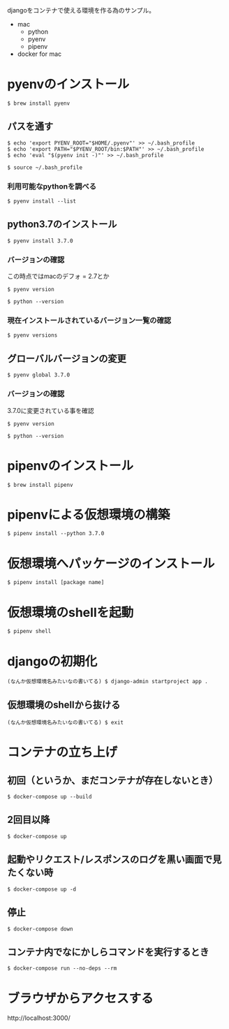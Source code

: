 djangoをコンテナで使える環境を作る為のサンプル。

- mac
    - python
    - pyenv
    - pipenv
- docker for mac

# pyenvのインストール

```
$ brew install pyenv
```

## パスを通す

```
$ echo 'export PYENV_ROOT="$HOME/.pyenv"' >> ~/.bash_profile
$ echo 'export PATH="$PYENV_ROOT/bin:$PATH"' >> ~/.bash_profile
$ echo 'eval "$(pyenv init -)"' >> ~/.bash_profile

$ source ~/.bash_profile
```

### 利用可能なpythonを調べる

```
$ pyenv install --list
```

## python3.7のインストール

```
$ pyenv install 3.7.0
```

### バージョンの確認

この時点ではmacのデフォ = 2.7とか

```
$ pyenv version
```

```
$ python --version
```

### 現在インストールされているバージョン一覧の確認

```
$ pyenv versions
```

## グローバルバージョンの変更

```
$ pyenv global 3.7.0
```

### バージョンの確認

3.7.0に変更されている事を確認

```
$ pyenv version
```

```
$ python --version
```

# pipenvのインストール

```
$ brew install pipenv
```

# pipenvによる仮想環境の構築

```
$ pipenv install --python 3.7.0
```

# 仮想環境へパッケージのインストール

```
$ pipenv install [package name]
```

# 仮想環境のshellを起動

```
$ pipenv shell
```

# djangoの初期化

```
(なんか仮想環境名みたいなの書いてる) $ django-admin startproject app .
```

## 仮想環境のshellから抜ける

```
(なんか仮想環境名みたいなの書いてる) $ exit
```

# コンテナの立ち上げ

## 初回（というか、まだコンテナが存在しないとき）

```
$ docker-compose up --build
```

## 2回目以降

```
$ docker-compose up
```

## 起動やリクエスト/レスポンスのログを黒い画面で見たくない時

```
$ docker-compose up -d
```

## 停止

```
$ docker-compose down
```

## コンテナ内でなにかしらコマンドを実行するとき

```
$ docker-compose run --no-deps --rm 
```

# ブラウザからアクセスする

http://localhost:3000/